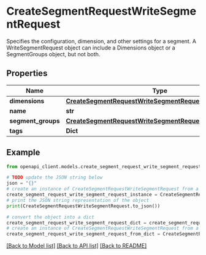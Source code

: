 # CreateSegmentRequestWriteSegmentRequest

Specifies the configuration, dimension, and other settings for a segment. A WriteSegmentRequest object can include a Dimensions object or a SegmentGroups object, but not both.

## Properties

Name | Type | Description | Notes
------------ | ------------- | ------------- | -------------
**dimensions** | [**CreateSegmentRequestWriteSegmentRequestDimensions**](CreateSegmentRequestWriteSegmentRequestDimensions.md) |  | [optional] 
**name** | **str** |  | [optional] 
**segment_groups** | [**CreateSegmentRequestWriteSegmentRequestSegmentGroups**](CreateSegmentRequestWriteSegmentRequestSegmentGroups.md) |  | [optional] 
**tags** | **Dict** |  | [optional] 

## Example

```python
from openapi_client.models.create_segment_request_write_segment_request import CreateSegmentRequestWriteSegmentRequest

# TODO update the JSON string below
json = "{}"
# create an instance of CreateSegmentRequestWriteSegmentRequest from a JSON string
create_segment_request_write_segment_request_instance = CreateSegmentRequestWriteSegmentRequest.from_json(json)
# print the JSON string representation of the object
print(CreateSegmentRequestWriteSegmentRequest.to_json())

# convert the object into a dict
create_segment_request_write_segment_request_dict = create_segment_request_write_segment_request_instance.to_dict()
# create an instance of CreateSegmentRequestWriteSegmentRequest from a dict
create_segment_request_write_segment_request_from_dict = CreateSegmentRequestWriteSegmentRequest.from_dict(create_segment_request_write_segment_request_dict)
```
[[Back to Model list]](../README.md#documentation-for-models) [[Back to API list]](../README.md#documentation-for-api-endpoints) [[Back to README]](../README.md)



